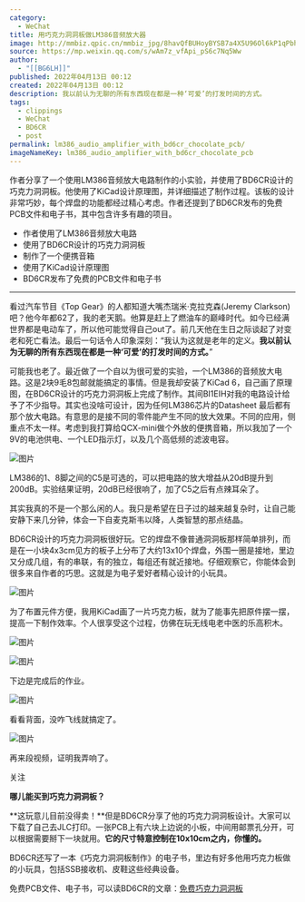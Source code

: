```yaml
---
category:
  - WeChat
title: 用巧克力洞洞板做LM386音频放大器
image: http://mmbiz.qpic.cn/mmbiz_jpg/8havQfBUHoyBYSB7a4X5U96Ol6kP1qPbhKzjTSgibMjibIrdH2DG68MicHwSZRjNh3AxmQAk7SasXqFLvIicNS4QZw/0?wx_fmt=jpeg
source: https://mp.weixin.qq.com/s/wAm7z_vfApi_pS6c7Nq5Ww
author:
  - "[[BG6LH]]"
published: 2022年04月13日 00:12
created: 2022年04月13日 00:12
description: 我以前认为无聊的所有东西现在都是一种‘可爱’的打发时间的方式。
tags:
  - clippings
  - WeChat
  - BD6CR
  - post
permalink: lm386_audio_amplifier_with_bd6cr_chocolate_pcb/
imageNameKey: lm386_audio_amplifier_with_bd6cr_chocolate_pcb
---
```

作者分享了一个使用LM386音频放大电路制作的小实验，并使用了BD6CR设计的巧克力洞洞板。他使用了KiCad设计原理图，并详细描述了制作过程。该板的设计非常巧妙，每个焊盘的功能都经过精心考虑。作者还提到了BD6CR发布的免费PCB文件和电子书，其中包含许多有趣的项目。

- 作者使用了LM386音频放大电路
- 使用了BD6CR设计的巧克力洞洞板
- 制作了一个便携音箱
- 使用了KiCad设计原理图
- BD6CR发布了免费的PCB文件和电子书

---

看过汽车节目《Top Gear》的人都知道大嘴杰瑞米·克拉克森(Jeremy Clarkson)吧？他今年都62了，我的老天鹅。他算是赶上了燃油车的巅峰时代。如今已经满世界都是电动车了，所以他可能觉得自己out了。前几天他在生日之际谈起了对变老和死亡看法。最后一句话令人印象深刻：“我认为这就是老年的定义。**我以前认为无聊的所有东西现在都是一种‘可爱’的打发时间的方式。**”

可能我也老了。最近做了一个自以为很可爱的实验，一个LM386的音频放大电路。这是2块9毛8包邮就能搞定的事情。但是我却安装了KiCad 6，自己画了原理图，在BD6CR设计的巧克力洞洞板上完成了制作。其间BI1EIH对我的电路设计给予了不少指导。其实也没啥可设计，因为任何LM386芯片的Datasheet 最后都有那个放大电路。有意思的是接不同的零件能产生不同的放大效果。不同的应用，侧重点不太一样。考虑到我打算给QCX-mini做个外放的便携音箱，所以我加了一个9V的电池供电、一个LED指示灯，以及几个高低频的滤波电容。

![图片](lm386_audio_amplifier_with_bd6cr_chocolate_pcb.webp)

LM386的1、8脚之间的C5是可选的，可以把电路的放大增益从20dB提升到200dB。实验结果证明，20dB已经很响了，加了C5之后有点辣耳朵了。

其实我真的不是一个那么闲的人。我只是希望在日子过的越来越复杂时，让自己能安静下来几分钟，体会一下自麦克斯韦以降，人类智慧的那点结晶。  

BD6CR设计的巧克力洞洞板很好玩。它的焊盘不像普通洞洞板那样简单排列，而是在一小块4x3cm见方的板子上分布了大约13x10个焊盘，外围一圈是接地，里边又分成几组，有的串联，有的独立，每组还有就近接地。仔细观察它，你能体会到很多来自作者的巧思。这就是为电子爱好者精心设计的小玩具。

![图片](lm386_audio_amplifier_with_bd6cr_chocolate_pcb-1.webp)

为了布置元件方便，我用KiCad画了一片巧克力板，就为了能事先把原件摆一摆，提高一下制作效率。个人很享受这个过程，仿佛在玩无线电老中医的乐高积木。  

![图片](lm386_audio_amplifier_with_bd6cr_chocolate_pcb-2.webp)

![图片](lm386_audio_amplifier_with_bd6cr_chocolate_pcb-3.webp)

下边是完成后的作业。

![图片](_media/d45d9592bd47be3552a991070e4a9a6d_MD5.webp)

看看背面，没咋飞线就搞定了。

![图片](_media/94b1c76f2cc5aaaf33e8777daf7c022d_MD5.webp)

再来段视频，证明我弄响了。  

关注

**哪儿能买到巧克力洞洞板？**

**这玩意儿目前没得卖！**但是BD6CR分享了他的巧克力洞洞板设计。大家可以下载了自己去JLC打印。一张PCB上有六块上边说的小板，中间用邮票孔分开，可以根据需要掰下一块就用。**它的尺寸特意控制在10x10cm之内，你懂的。**

BD6CR还写了一本《巧克力洞洞板制作》的电子书，里边有好多他用巧克力板做的小玩具，包括SSB接收机、皮鞋这些经典设备。

免费PCB文件、电子书，可以读BD6CR的文章：[免费巧克力洞洞板](http://mp.weixin.qq.com/s?__biz=MzU1MDk5Mzg4Mg==&mid=2247485305&idx=1&sn=9735498aa9ef2a2e2302eaa405810007&chksm=fb996dcccceee4da959902b53d0836de17b90a8895edafcd62bd99953281cc0d68f4b72ad233&scene=21#wechat_redirect)